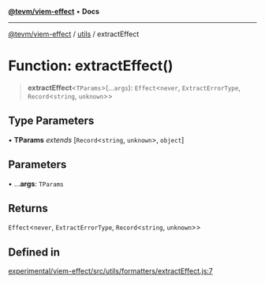 [**@tevm/viem-effect**](../../README.md) • **Docs**

***

[@tevm/viem-effect](../../modules.md) / [utils](../README.md) / extractEffect

# Function: extractEffect()

> **extractEffect**\<`TParams`\>(...`args`): `Effect`\<`never`, `ExtractErrorType`, `Record`\<`string`, `unknown`\>\>

## Type Parameters

• **TParams** *extends* [`Record`\<`string`, `unknown`\>, `object`]

## Parameters

• ...**args**: `TParams`

## Returns

`Effect`\<`never`, `ExtractErrorType`, `Record`\<`string`, `unknown`\>\>

## Defined in

[experimental/viem-effect/src/utils/formatters/extractEffect.js:7](https://github.com/qbzzt/tevm-monorepo/blob/main/experimental/viem-effect/src/utils/formatters/extractEffect.js#L7)
